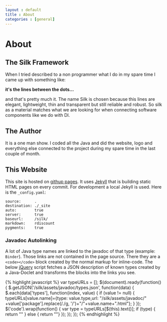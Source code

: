 ```yaml
---
layout : default
title : About
categories : [general]
---
```

# About

## The Silk Framework
When I tried described to a non programmer what I do in my spare time I came up with something like:

**it's the lines between the dots...**

and that's pretty much it. The name Silk is chosen because this lines are elegant, lightweight, thin and transparent but still reliable and robust. So silk as a material matches what we are looking for when connecting software components like we do with DI.

## The Author  
It is a one man show. I coded all the Java and did the website, logo and everything else connected to the project during my spare time in the last couple of month.

## This Website
This site is hosted on <a href="http://pages.github.com/">githup pages</a>. It uses <a href="http://jekyllbootstrap.com/">Jekyll</a> that is building static HTML pages on every commit.
For development a local Jekyll is used. Here is the `_config.yaml`:

	source:      .
	destination: ./_site
	auto:        true
	server:      true
	baseurl:     /silk/
	markdown:    rdiscount
	pygments:    true

### Javadoc Autolinking
A lot of Java type names are linked to the javadoc of that type (example: `Binder`). Those links are not contained in the page source. There they are a `<code></code>` block created by the normal markup for inline-code.
The below <a href="http://jquery.com/">jQuery</a> script fetches a JSON description of known types created by a Java-Doclet and transforms the blocks into the links you see.

{% highlight javascript %}
var typeURLs = [];
$(document).ready(function() {
	$.getJSON('/silk/assets/javadoc/types.json', function(data) {
    		$.each(data['types'], function(index, value) { 
			if (value != null) {
    				typeURLs[value.name]={type: value.type,url: "/silk/assets/javadoc/"
    					+value['package'].replace(/\./g, '/')+"/"+value.name+".html"};
			}
		});
		$('code').wrap(function() { 
			var type = typeURLs[$(this).text()];
			if (type) { return "<a href='"+type.url+"' class='javadoc "+type.type+"'></a>" } else { return ""}
		});
	});
});
{% endhighlight %}
